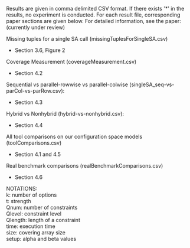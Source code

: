 Results are given in comma delimited CSV format. If there exists '*' in the results, no experiment is conducted. For each result file, corresponding paper sections are given below. For detailed information, see the paper: (currently under review)

Missing tuples for a single SA call (missingTuplesForSingleSA.csv)
* Section 3.6, Figure 2

Coverage Measurement (coverageMeasurement.csv)
* Section 4.2

Sequential vs parallel-rowwise vs parallel-colwise (singleSA_seq-vs-parCol-vs-parRow.csv):
* Section 4.3

Hybrid vs Nonhybrid (hybrid-vs-nonhybrid.csv):
* Section 4.4

All tool comparisons on our configuration space models (toolComparisons.csv)
* Section 4.1 and 4.5

Real benchmark comparisons (realBenchmarkComparisons.csv)
* Section 4.6


NOTATIONS:   
      k: number of options   
      t: strength   
      Qnum: number of constraints   
      Qlevel: constraint level   
      Qlength: length of a constraint   
      time: execution time   
      size: covering array size   
      setup: alpha and beta values   

